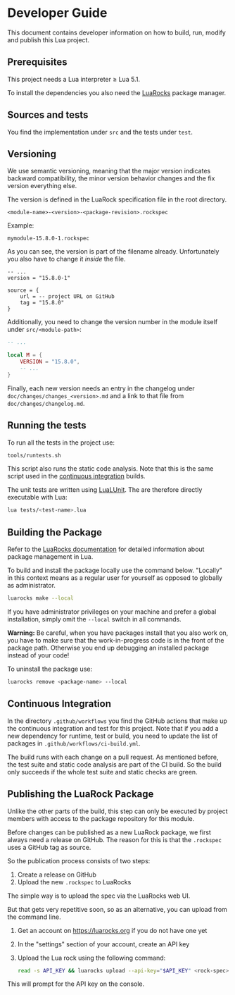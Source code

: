 # Developer Guide

This document contains developer information on how to build, run, modify and publish this Lua project.

## Prerequisites

This project needs a Lua interpreter &ge; Lua 5.1.

To install the dependencies you also need the [LuaRocks](https://luarocks.org/) package manager.

## Sources and tests

You find the implementation under `src` and the tests under `test`.

## Versioning

We use semantic versioning, meaning that the major version indicates backward compatibility, the minor version behavior changes and the fix version everything else.

The version is defined in the LuaRock specification file in the root directory.

```
<module-name>-<version>-<package-revision>.rockspec
```

Example:

```
mymodule-15.8.0-1.rockspec
```

As you can see, the version is part of the filename already. Unfortunately you also have to change it _inside_ the file.

```
-- ...
version = "15.8.0-1"

source = {
    url = -- project URL on GitHub
    tag = "15.8.0"
}
```

Additionally, you need to change the version number in the module itself under `src/<module-path>`:

```lua
-- ...

local M = {
    VERSION = "15.8.0",
    -- ...
}
```

Finally, each new version needs an entry in the changelog under `doc/changes/changes_<version>.md` and a link to that file from `doc/changes/changelog.md`.

## Running the tests

To run all the tests in the project use:

```bash
tools/runtests.sh
```

This script also runs the static code analysis. Note that this is the same script used in the [continuous integration](#continuous-integration) builds.

The unit tests are written using [LuaLUnit](https://github.com/bluebird75/luaunit). The are therefore directly executable with Lua:

```bash
lua tests/<test-name>.lua
```

## Building the Package

Refer to the [LuaRocks documentation](https://github.com/luarocks/luarocks/wiki/Documentation) for detailed information about package management in Lua.

To build and install the package locally use the command below. "Locally" in this context means as a regular user for yourself as opposed to globally as administrator.

```bash
luarocks make --local
```

If you have administrator privileges on your machine and prefer a global installation, simply omit the `--local` switch in all commands.

**Warning:** Be careful, when you have packages install that you also work on, you have to make sure that the work-in-progress code is in the front of the package path. Otherwise you end up debugging an installed package instead of your code!

To uninstall the package use:

```bash
luarocks remove <package-name> --local
```

## Continuous Integration

In the directory `.github/workflows` you find the GitHub actions that make up the continuous integration and test for this project. Note that if you add a new dependency for runtime, test or build, you need to update the list of packages in `.github/workflows/ci-build.yml`.

The build runs with each change on a pull request. As mentioned before, the test suite and static code analysis are part of the CI build. So the build only succeeds if the whole test suite and static checks are green.

## Publishing the LuaRock Package

Unlike the other parts of the build, this step can only be executed by project members with access to the package repository for this module.

Before changes can be published as a new LuaRock package, we first always need a release on GitHub. The reason for this is that the `.rockspec` uses a GitHub tag as source.

So the publication process consists of two steps:

1. Create a release on GitHub
1. Upload the new `.rockspec` to LuaRocks

The simple way is to upload the spec via the LuaRocks web UI. 

But that gets very repetitive soon, so as an alternative, you can upload from the command line.

1. Get an account on https://luarocks.org if you do not have one yet
1. In the "settings" section of your account, create an API key
1. Upload the Lua rock using the following command:

    ```bash
    read -s API_KEY && luarocks upload --api-key="$API_KEY" <rock-spec>
    ```

This will prompt for the API key on the console.